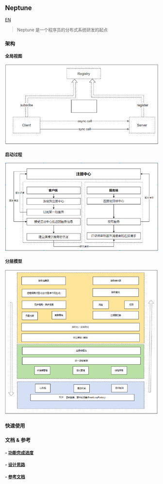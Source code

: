 ## Neptune
[EN](README-EN.md)

> Neptune 是一个程序员的分布式系统研发的起点


### 架构

#### 全局视图
![architecture](/docs/img/architecture.png)

#### 启动过程
![startup](/docs/img/startup.png)

#### 分层模型
![rpc-call](/docs/img/level-model.png)


### 快速使用

### 文档 & 参考
#### - [功能完成进度](/docs/project-schedule.md)
#### - [设计思路]()
#### - [参考文档](/docs/design-reference.md)